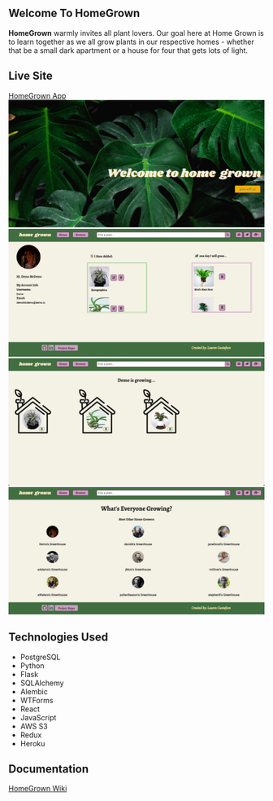## Welcome To HomeGrown
**HomeGrown** warmly invites all plant lovers. Our goal here at Home Grown is to learn together as we all grow plants in our respective homes - whether that be a small dark apartment or a house for four that gets lots of light.

## Live Site
[HomeGrown App](https://homegrownplantapp.herokuapp.com/)
![Landing Page](https://github.com/laurengus17/images/blob/main/Screen%20Shot%202021-07-11%20at%205.01.59%20PM.png)
![User Page](https://github.com/laurengus17/images/blob/main/Screen%20Shot%202021-07-11%20at%205.05.00%20PM.png)
![Greenhouse Page](https://github.com/laurengus17/images/blob/main/Screen%20Shot%202021-07-11%20at%205.05.09%20PM.png)
![Users](https://github.com/laurengus17/images/blob/main/Screen%20Shot%202021-07-11%20at%205.04.52%20PM.png)

## Technologies Used
-   PostgreSQL
-   Python
-   Flask
-   SQLAlchemy
-   Alembic
-   WTForms
-   React
-   JavaScript
-   AWS S3
-   Redux
-   Heroku

## Documentation
[HomeGrown Wiki](https://github.com/laurengus17/HomeGrown/wiki)